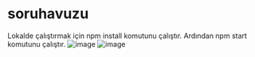 # soruhavuzu
Lokalde çalıştırmak için npm install komutunu çalıştır.
Ardından npm start komutunu çalıştır.
![image](https://github.com/user-attachments/assets/cefd8cbb-31cf-49af-b6ec-c977c02e6d59)
![image](https://github.com/user-attachments/assets/72abe4bc-0916-4609-b78b-47215bc402c6)
